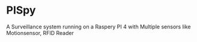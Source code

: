 # PISpy
A Surveillance system running on a Raspery PI 4 with Multiple sensors like Motionsensor, RFID Reader
